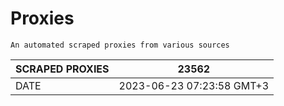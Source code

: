 # Proxies
    An automated scraped proxies from various sources

| SCRAPED PROXIES | 23562            |
|-----------------|---------------------------|
| DATE            | 2023-06-23 07:23:58 GMT+3          |
